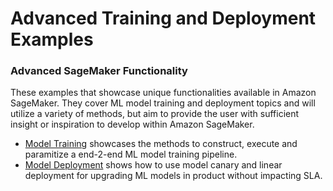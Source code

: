 # Advanced Training and Deployment Examples

### Advanced SageMaker Functionality

These examples that showcase unique functionalities available in Amazon SageMaker.  They cover ML model training and deployment topics and will utilize a variety of methods, but aim to provide the user with sufficient insight or inspiration to develop within Amazon SageMaker.

- [Model Training](basic_and_pipelines) showcases the methods to construct, execute and paramitize a end-2-end ML model training pipeline.
- [Model Deployment](canary_and_linear) shows how to use model canary and linear deployment for upgrading ML models in product without impacting SLA.
